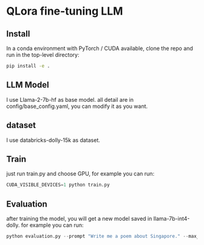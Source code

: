 # QLora fine-tuning LLM

## Install
In a conda environment with PyTorch / CUDA available, clone the repo and run in the top-level directory:
```bash
pip install -e .
```

## LLM Model
I use Llama-2-7b-hf as base model.
all detail are in config/base_config.yaml, you can modify it as you want.

## dataset
I use databricks-dolly-15k as dataset.

## Train
just run train.py and choose GPU, for example you can run:
```python
CUDA_VISIBLE_DEVICES=1 python train.py
```

## Evaluation
after training the model, you will get a new model saved in llama-7b-int4-dolly.
for example you can run:
```python
python evaluation.py --prompt "Write me a poem about Singapore." --max_new_tokens 128
```

